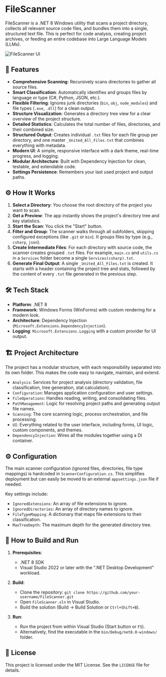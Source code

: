 # FileScanner

FileScanner is a .NET 8 Windows utility that scans a project directory, collects all relevant source code files, and bundles them into a single, structured text file. This is perfect for code analysis, creating project archives, or feeding an entire codebase into Large Language Models (LLMs).

![FileScanner UI](https://github.com/user-attachments/assets/6012bfdb-ac3e-49c5-99ce-8bc09526dd8d)

## 🚀 Features

*   **Comprehensive Scanning**: Recursively scans directories to gather all source files.
*   **Smart Classification**: Automatically identifies and groups files by language or type (C#, Python, JSON, etc.).
*   **Flexible Filtering**: Ignores junk directories (`bin`, `obj`, `node_modules`) and file types (`.exe`, `.dll`) for a clean output.
*   **Structure Visualization**: Generates a directory tree view for a clear overview of the project structure.
*   **Detailed Statistics**: Calculates the total number of files, directories, and their combined size.
*   **Structured Output**: Creates individual `.txt` files for each file group per directory, and one master `_United_All_Files.txt` that combines everything with metadata.
*   **Modern UI**: A simple, responsive interface with a dark theme, real-time progress, and logging.
*   **Modular Architecture**: Built with Dependency Injection for clean, testable, and extendable code.
*   **Settings Persistence**: Remembers your last used project and output paths.

## ⚙️ How It Works

1.  **Select a Directory**: You choose the root directory of the project you want to scan.
2.  **Get a Preview**: The app instantly shows the project's directory tree and key statistics.
3.  **Start the Scan**: You click the "Start" button.
4.  **Filter and Group**: The scanner walks through all subfolders, skipping configured exceptions (like `.git` or `bin`). It groups files by type (e.g., `csharp`, `json`).
5.  **Create Intermediate Files**: For each directory with source code, the scanner creates grouped `.txt` files. For example, `main.cs` and `utils.cs` in a `Services` folder become a single `Services(csharp).txt`.
6.  **Generate Final Output**: A single `_United_All_Files.txt` is created. It starts with a header containing the project tree and stats, followed by the content of every `.txt` file generated in the previous step.

## 🛠️ Tech Stack

*   **Platform**: .NET 8
*   **Framework**: Windows Forms (WinForms) with custom rendering for a modern look.
*   **Architecture**: Dependency Injection (`Microsoft.Extensions.DependencyInjection`).
*   **Logging**: `Microsoft.Extensions.Logging` with a custom provider for UI output.

## 🏗️ Project Architecture

The project has a modular structure, with each responsibility separated into its own folder. This makes the code easy to navigate, maintain, and extend.

*   `Analysis`: Services for project analysis (directory validation, file classification, tree generation, stat calculation).
*   `Configuration`: Manages application configuration and user settings.
*   `FileOperations`: Handles reading, writing, and consolidating files.
*   `PathManagement`: Logic for resolving project paths and generating output file names.
*   `Scanning`: The core scanning logic, process orchestration, and file processing.
*   `UI`: Everything related to the user interface, including forms, UI logic, custom components, and themes.
*   `DependencyInjection`: Wires all the modules together using a DI container.

## ⚙️ Configuration

The main scanner configuration (ignored files, directories, file type mappings) is hardcoded in `ScannerConfiguration.cs`. This simplifies deployment but can easily be moved to an external `appsettings.json` file if needed.

Key settings include:
*   `IgnoredExtensions`: An array of file extensions to ignore.
*   `IgnoredDirectories`: An array of directory names to ignore.
*   `FileTypeMapping`: A dictionary that maps file extensions to their classification.
*   `MaxTreeDepth`: The maximum depth for the generated directory tree.

## 🚀 How to Build and Run

1.  **Prerequisites**:
    *   .NET 8 SDK
    *   Visual Studio 2022 or later with the ".NET Desktop Development" workload.

2.  **Build**:
    *   Clone the repository: `git clone https://github.com/your-username/FileScanner.git`
    *   Open `FileScanner.sln` in Visual Studio.
    *   Build the solution (Build -> Build Solution or `Ctrl+Shift+B`).

3.  **Run**:
    *   Run the project from within Visual Studio (Start button or `F5`).
    *   Alternatively, find the executable in the `bin/Debug/net8.0-windows/` folder.

## 📄 License

This project is licensed under the MIT License. See the `LICENSE` file for details.
